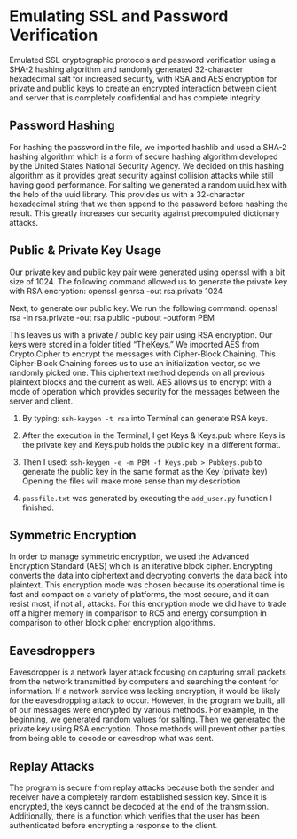 # Emulating SSL and Password Verification


Emulated SSL cryptographic protocols and password verification using a SHA-2 hashing algorithm and randomly generated 32-character hexadecimal salt for increased security, with RSA and AES encryption for private and public keys to create an encrypted interaction between client and server that is completely confidential and has complete integrity

## Password Hashing
For hashing the password in the file, we imported hashlib and used a SHA-2 hashing algorithm which is a form of secure hashing algorithm developed by the United States National Security Agency. We decided on this hashing algorithm as it provides great security against collision attacks while still having good performance. For salting we generated a random uuid.hex with the help of the uuid library. This provides us with a 32-character hexadecimal string that we then append to the password before hashing the result. This greatly increases our security against precomputed dictionary attacks. 

## Public & Private Key Usage
Our private key and public key pair were generated using openssl with a bit size of 1024. The following command allowed us to generate the private key with RSA encryption:
openssl genrsa -out rsa.private 1024

Next, to generate our public key. We run the following command:
openssl rsa -in rsa.private -out rsa.public -pubout -outform PEM

This leaves us with a private / public key pair using RSA encryption. Our keys were stored in a folder titled “TheKeys.” We imported AES from Crypto.Cipher to encrypt the messages with Cipher-Block Chaining. This Cipher-Block Chaining forces us to use an initialization vector, so we randomly picked one. This ciphertext method depends on all previous plaintext blocks and the current as well. AES allows us to encrypt with a mode of operation which provides security for the messages between the server and client. 

1. By typing: `ssh-keygen -t rsa` into Terminal can generate RSA keys.

2. After the execution in the Terminal, I get Keys & Keys.pub where Keys is the private key and Keys.pub holds the public key in a different format.

3. Then I used: `ssh-keygen -e -m PEM -f Keys.pub > Pubkeys.pub` to generate the public key in the same format as the Key (private key) Opening the files will make more sense than my description

4. `passfile.txt` was generated by executing the `add_user.py` function I finished.

## Symmetric Encryption
In order to manage symmetric encryption, we used the Advanced Encryption Standard (AES) which is an iterative block cipher. Encrypting converts the data into ciphertext and decrypting converts the data back into plaintext. This encryption mode was chosen because its operational time is fast and compact on a variety of platforms, the most secure, and it can resist most, if not all, attacks. For this encryption mode we did have to trade off a higher memory in comparison to RC5 and energy consumption in comparison to other block cipher encryption algorithms.  



## Eavesdroppers 
Eavesdropper is a network layer attack focusing on capturing small packets from the network transmitted by computers and searching the content for information. If a network service was lacking encryption, it would be likely for the eavesdropping attack to occur. However, in the program we built, all of our messages were encrypted by various methods. For example, in the beginning, we generated random values for salting. Then we generated the private key using RSA encryption. Those methods will prevent other parties from being able to decode or eavesdrop what was sent.

## Replay Attacks
The program is secure from replay attacks because both the sender and receiver have a completely random established session key. Since it is encrypted, the keys cannot be decoded at the end of the transmission. Additionally, there is a function which verifies that the user has been authenticated before encrypting a response to the client. 
